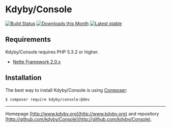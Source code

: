 Kdyby/Console
======

[![Build Status](https://travis-ci.org/Kdyby/Console.svg?branch=master)](https://travis-ci.org/Kdyby/Console)
[![Downloads this Month](https://img.shields.io/packagist/dm/Kdyby/Console.svg)](https://packagist.org/packages/Kdyby/Console)
[![Latest stable](https://img.shields.io/packagist/v/Kdyby/Console.svg)](https://packagist.org/packages/Kdyby/Console)


Requirements
------------

Kdyby/Console requires PHP 5.3.2 or higher.

- [Nette Framework 2.0.x](https://github.com/nette/nette)


Installation
------------

The best way to install Kdyby/Console is using  [Composer](http://getcomposer.org/):

```sh
$ composer require kdyby/console:@dev
```


-----

Homepage [http://www.kdyby.org](http://www.kdyby.org) and repository [http://github.com/kdyby/Console](http://github.com/kdyby/Console).
